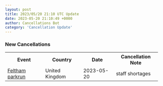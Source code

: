 ```yaml
---
layout: post
title: 2023/05/20 21:10 UTC Update
date: 2023-05-20 21:10:49 +0000
author: Cancellations Bot
category: 'Cancellation Update'
---
```


<h3>New Cancellations</h3>
<div class='hscrollable'>
<table style='width: 100%'>
    <tr>
        <th>Event</th>
        <th>Country</th>
        <th>Date</th>
        <th>Cancellation Note</th>
    </tr>
    <tr>
        <td><a href="">Feltham parkrun</a></td>
        <td>United Kingdom</td>
        <td>2023-05-20</td>
        <td>staff shortages</td>
    </tr>
</table>
</div>
